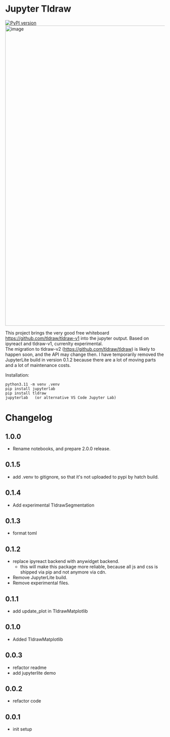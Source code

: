 # Jupyter Tldraw
[![PyPI version](https://img.shields.io/pypi/v/tldraw.svg)](https://pypi.org/project/tldraw/)
<img width="946" alt="image" src="https://github.com/kolibril13/jupyter-tldraw/assets/44469195/8ba7e662-1f35-4e3b-b342-6d9fd3079e22">

This project brings the very good free whiteboard https://github.com/tldraw/tldraw-v1 into the jupyter output.
Based on ipyreact and tldraw-v1, currenlty experimental.  
The migration to tldraw-v2 (https://github.com/tldraw/tldraw) is likely to happen soon, and the API may change then.
I have temporarily removed the JupyterLite build in version 0.1.2 because there are a lot of moving parts and a lot of maintenance costs.

Installation:
```
python3.11 -m venv .venv
pip install jupyterlab
pip install tldraw
jupyterlab   (or alternative VS Code Jupyter Lab)
```

# Changelog

## 1.0.0

* Rename notebooks, and prepare 2.0.0 release.

## 0.1.5

* add .venv to gitignore, so that it's not uploaded to pypi by hatch build.

## 0.1.4

* Add experimental TldrawSegmentation


## 0.1.3
* format toml

## 0.1.2

* replace ipyreact backend with anywidget backend.
  * this will make this package more reliable, because all js and css is shipped via pip and not anymore via cdn.
* Remove JupyterLite build.
* Remove experimental files.


## 0.1.1

* add update_plot in TldrawMatplotlib

## 0.1.0

* Added TldrawMatplotlib

## 0.0.3

* refactor readme
* add jupyterlite demo
## 0.0.2

* refactor code

## 0.0.1

* init setup
